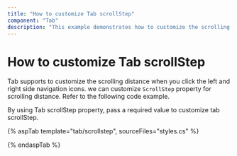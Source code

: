 ```yaml
---
title: "How to customize Tab scrollStep"
component: "Tab"
description: "This example demonstrates how to customize the scrolling distance of Essential JS 2 Tab component items when clicking left or right navigation icons."
---
```


# How to customize Tab scrollStep

Tab supports to customize the scrolling distance when you click the left and right side navigation icons. we can customize `ScrollStep` property for scrolling distance. Refer to the following code example.

By using Tab scrollStep property, pass a required value to customize tab scrollStep.

{% aspTab template="tab/scrollstep", sourceFiles="styles.cs" %}

{% endaspTab %}